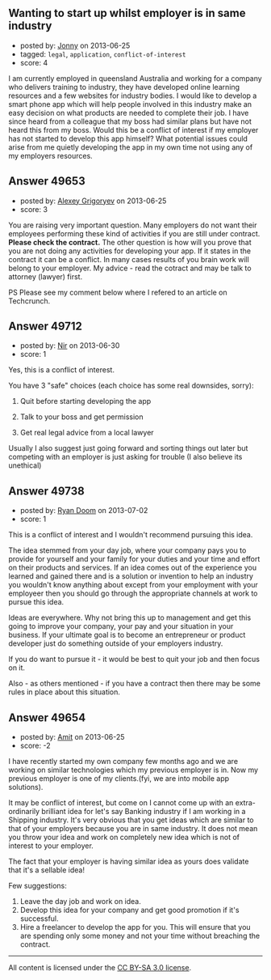 ## Wanting to start up whilst employer is in same industry

- posted by: [Jonny](https://stackexchange.com/users/-1/26792-jonny) on 2013-06-25
- tagged: `legal`, `application`, `conflict-of-interest`
- score: 4

I am currently employed in queensland Australia and working for a company who delivers training to industry, they have developed online learning resources and a few websites for industry bodies. 
I would like to develop a smart phone app which will help people involved in this industry make an easy decision on what products are needed to complete their job. I have since heard from a colleague that my boss had similar plans but have not heard this from my boss. 
Would this be a conflict of interest if my employer has not started to develop this app himself? 
What potential issues could arise from me quietly developing the app in my own time not using any of my employers resources. 


## Answer 49653

- posted by: [Alexey Grigoryev](https://stackexchange.com/users/-1/25741-alexey-grigoryev) on 2013-06-25
- score: 3

You are raising very important question. Many employers do not want their employees performing these kind of activities if you are still under contract. **Please check the contract.** The other question is how will you prove that you are not doing any activities for developing your app. If it states in the contract it can be a conflict. In many cases results of you brain work will belong to your employer. My advice - read the cotract and may be talk to attorney (lawyer) first.

PS Please see my comment below where I refered to an article on Techcrunch.


## Answer 49712

- posted by: [Nir](https://stackexchange.com/users/-1/4237-nir) on 2013-06-30
- score: 1

Yes, this is a conflict of interest.

You have 3 "safe" choices (each choice has some real downsides, sorry):

1. Quit before starting developing the app

2. Talk to your boss and get permission

3. Get real legal advice from a local lawyer

Usually I also suggest just going forward and sorting things out later but competing with an employer is just asking for trouble (I also believe its unethical)


## Answer 49738

- posted by: [Ryan Doom](https://stackexchange.com/users/-1/5655-ryan-doom) on 2013-07-02
- score: 1

This is a conflict of interest and I wouldn't recommend pursuing this idea.

The idea stemmed from your day job, where your company pays you to provide for yourself and your family for your duties and your time and effort on their products and services. If an idea comes out of the experience you learned and gained there and is a solution or invention to help an industry you wouldn't know anything about except from your employment with your employeer then you should go through the appropriate channels at work to pursue this idea.

Ideas are everywhere. Why not bring this up to management and get this going to improve your company, your pay and your situation in your business. If your ultimate goal is to become an entrepreneur or product developer just do something outside of your employers industry.

If you do want to pursue it - it would be best to quit your job and then focus on it. 

Also - as others mentioned - if you have a contract then there may be some rules in place about this situation.


## Answer 49654

- posted by: [Amit](https://stackexchange.com/users/-1/26794-amit) on 2013-06-25
- score: -2

I have recently started my own company few months ago and we are working on similar technologies which my previous employer is in. Now my previous employer is one of my clients.(fyi, we are into mobile app solutions).

It may be conflict of interest, but come on I cannot come up with an extra-ordinarily brilliant idea for let's say Banking industry if I am working in a Shipping industry. It's very obvious that you get ideas which are similar to that of your employers because you are in same industry. It does not mean you throw your idea and work on completely new idea which is not of interest to your employer.

The fact that your employer is having similar idea as yours does validate that it's a sellable idea! 

Few suggestions:

 1. Leave the day job and work on idea.
 2. Develop this idea for your company and get good promotion if it's successful.
 3. Hire a freelancer to develop the app for you. This will ensure that you are spending only some money and not your time without breaching the contract.






---

All content is licensed under the [CC BY-SA 3.0 license](https://creativecommons.org/licenses/by-sa/3.0/).
